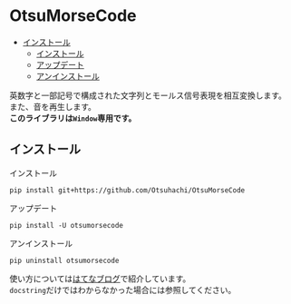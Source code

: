 <h1 id="OtsuMorseCode">OtsuMorseCode</h1>

- <a href="#インストール">インストール</a>
  - <a href="#インストール-インストール">インストール</a>
  - <a href="#インストール-アップデート">アップデート</a>
  - <a href="#インストール-アンインストール">アンインストール</a>

英数字と一部記号で構成された文字列とモールス信号表現を相互変換します。  
また、音を再生します。  
**このライブラリは`Window`専用です。**

<h2 id="インストール">インストール</h2>

<a id="インストール-インストール">インストール</a>  

`pip install git+https://github.com/Otsuhachi/OtsuMorseCode`  

<a id="インストール-アップデート">アップデート</a>  

`pip install -U otsumorsecode`  

<a id="インストール-アンインストール">アンインストール</a>  

`pip uninstall otsumorsecode`  

使い方については[はてなブログ](https://otsuhachi.hatenablog.jp/entry/2021/10/09/153647#%E4%BD%BF%E3%81%84%E6%96%B9)で紹介しています。  
`docstring`だけではわからなかった場合には参照してください。  
